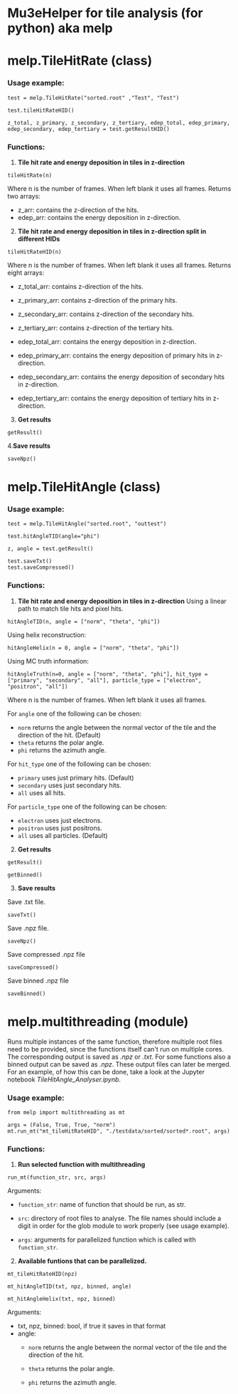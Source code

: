 # Mu3eHelper for tile analysis (for python) aka melp  

# melp.TileHitRate (class)

### Usage example:
```
test = melp.TileHitRate("sorted.root" ,"Test", "Test")

test.tileHitRateHID()

z_total, z_primary, z_secondary, z_tertiary, edep_total, edep_primary, edep_secondary, edep_tertiary = test.getResultHID()
```

### Functions:
1. **Tile hit rate and energy deposition in tiles in z-direction**
```
tileHitRate(n) 
```
Where n is the number of frames. When left blank it uses all frames.
Returns two arrays:
- z_arr: contains the z-direction of the hits.
- edep_arr: contains the energy deposition in z-direction.

2. **Tile hit rate and energy deposition in tiles in z-direction split in different HIDs**
```
tileHitRateHID(n)
```
Where n is the number of frames. When left blank it uses all frames.
Returns eight arrays:
- z_total_arr: contains z-direction of the hits.
- z_primary_arr: contains z-direction of the primary hits.
- z_secondary_arr: contains z-direction of the secondary hits.
- z_tertiary_arr: contains z-direction of the tertiary hits.

- edep_total_arr: contains the energy deposition in z-direction.
- edep_primary_arr: contains the energy deposition of primary hits in z-direction.
- edep_secondary_arr: contains the energy deposition of secondary hits in z-direction.
- edep_tertiary_arr: contains the energy deposition of tertiary hits in z-direction.

3. **Get results**
```
getResult()
```

4.**Save results**
```
saveNpz()
```

# melp.TileHitAngle (class)

### Usage example:
```
test = melp.TileHitAngle("sorted.root", "outtest")

test.hitAngleTID(angle="phi")

z, angle = test.getResult()

test.saveTxt()
test.saveCompressed()
```

### Functions:
1. **Tile hit rate and energy deposition in tiles in z-direction**
Using a linear path to match tile hits and pixel hits.
```
hitAngleTID(n, angle = ["norm", "theta", "phi"])
```

Using helix reconstruction:
```
hitAngleHelix(n = 0, angle = ["norm", "theta", "phi"])
```

Using MC truth information:
```
hitAngleTruth(n=0, angle = ["norm", "theta", "phi"], hit_type = ["primary", "secondary", "all"], particle_type = ["electron", "positron", "all"])

```

Where n is the number of frames. When left blank it uses all frames. 

For ```angle``` one of the following can be chosen:

- ```norm``` returns the angle between the normal vector of the tile and the direction of the hit. (Default)
- ```theta``` returns the polar angle.
- ```phi``` returns the azimuth angle.

For ```hit_type``` one of the following can be chosen:

- ```primary``` uses just primary hits. (Default)
- ```secondary``` uses just secondary hits.
- ```all``` uses all hits. 

For ```particle_type``` one of the following can be chosen:

- ```electron``` uses just electrons.
- ```positron``` uses just positrons.
- ```all``` uses all particles. (Default)

2. **Get results**
```
getResult()  

getBinned()
```

3. **Save results**

Save .txt file.
```
saveTxt()
```
Save .npz file.
```
saveNpz()
```
Save compressed .npz file
```
saveCompressed()
```
Save binned .npz file
```
saveBinned()
```


# melp.multithreading (module)
Runs multiple instances of the same function,  therefore multiple root files need to be provided, since the functions itself can't run on multiple cores. The corresponding output is saved as _.npz_ or _.txt_. For some functions also a binned output can be saved as _.npz_. These output files can later be merged. For an example, of how this can be done, take a look at the Jupyter notebook _TileHitAngle_Analyser.ipynb_.

### Usage example:
```
from melp import multithreading as mt

args = (False, True, True, "norm")
mt.run_mt("mt_tileHitRateHID", "./testdata/sorted/sorted*.root", args)
```

### Functions:
1. **Run selected function with multithreading**
```
run_mt(function_str, src, args)
```
Arguments:

- ```function_str```: name of function that should be run, as str.

- ```src```: directory of root files to analyse. The file names should include a digit in order for the glob module to work properly (see usage example).

- ```args```: arguments for parallelized function which is called with ```function_str```.


2. **Available funtions that can be parallelized.**
```
mt_tileHitRateHID(npz)

mt_hitAngleTID(txt, npz, binned, angle)

mt_hitAngleHelix(txt, npz, binned)
```
Arguments: 
- txt, npz, binned: bool, if true it saves in that format
- angle:
    - ```norm``` returns the angle between the normal vector of the tile and the direction of the hit.

    - ```theta``` returns the polar angle. 

    - ```phi``` returns the azimuth angle.
